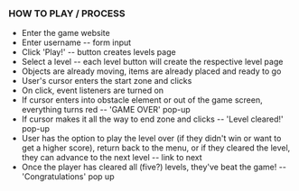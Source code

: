 ### HOW TO PLAY / PROCESS
- Enter the game website
- Enter username -- form input
- Click 'Play!' -- button creates levels page
- Select a level -- each level button will create the respective level page
- Objects are already moving, items are already placed and ready to go
- User's cursor enters the start zone and clicks
- On click, event listeners are turned on
- If cursor enters into obstacle element or out of the game screen, everything turns red -- 'GAME OVER' pop-up
- If cursor makes it all the way to end zone and clicks -- 'Level cleared!' pop-up
- User has the option to play the level over (if they didn't win or want to get a higher score), return back to the menu, or if they cleared the level, they can advance to the next level -- link to next
- Once the player has cleared all (five?) levels, they've beat the game! -- 'Congratulations' pop up
